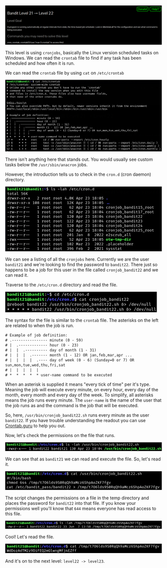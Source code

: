 ![bandit21_01.png](https://raw.githubusercontent.com/ToasterMouse/WriteupsAndCTFs/main/overthewire/bandit/images/bandit21_01.png)

This level is using `cronjobs`, basically the Linux version scheduled tasks on Windows. We can read the `crontab` file to find if any task has been scheduled and how often it is run.

We can read the `crontab` file by using `cat` on `/etc/crontab`

![bandit21_02.png](https://raw.githubusercontent.com/ToasterMouse/WriteupsAndCTFs/main/overthewire/bandit/images/bandit21_02.png)

There isn't anything here that stands out. You would usually see custom tasks below the `/usr/sbin/anacron` jobs.

However, the introduction tells us to check in the `cron.d` (cron daemon) directory. 

![bandit21_03.png](https://raw.githubusercontent.com/ToasterMouse/WriteupsAndCTFs/main/overthewire/bandit/images/bandit21_03.png)

We can see a listing of all the `cronjobs` here. Currently we are the user `bandit21` and we're looking to find the password to `bandit22`. There just so happens to be a job for this user in the file called `cronjob_bandit22` and we can read it.

Traverse to the `/etc/cron.d` directory and read the file.

![bandit21_04.png](https://raw.githubusercontent.com/ToasterMouse/WriteupsAndCTFs/main/overthewire/bandit/images/bandit21_04.png)

The syntax for the file is similar to the `crontab` file. The asterisks on the left are related to when the job is run. 

```
# Example of job definition:
# .---------------- minute (0 - 59)
# |  .------------- hour (0 - 23)
# |  |  .---------- day of month (1 - 31)
# |  |  |  .------- month (1 - 12) OR jan,feb,mar,apr ...
# |  |  |  |  .---- day of week (0 - 6) (Sunday=0 or 7) OR sun,mon,tue,wed,thu,fri,sat
# |  |  |  |  |
# *  *  *  *  * user-name command to be executed
```

When an asterisk is supplied it means "every tick of time" per it's type. Meaning the job will execute every minute, on every hour, every day of the month, every month and every day of the week. To simplify, all asterisks means the job runs every minute. The `user-name` is the name of the user that the job runs as and the command is the job that will be executed.

So, here, `/usr/bin/cronjob_bandit22.sh` runs every minute as the user `bandit22`. If you have trouble understanding the readout you can use [Crontab.guru](https://crontab.guru/) to help you out.

Now, let's check the permissions on the file that runs.

![bandit21_05.png](https://raw.githubusercontent.com/ToasterMouse/WriteupsAndCTFs/main/overthewire/bandit/images/bandit21_05.png)

We can see that as `bandit21` we can read and execute the file. So, let's read it.

![bandit21_06.png](https://raw.githubusercontent.com/ToasterMouse/WriteupsAndCTFs/main/overthewire/bandit/images/bandit21_06.png)

The script changes the permissions on a file in the temp directory and places the password for `bandit22` into that file. If you know your permissions well you'll know that `644` means everyone has read access to this file. 

![bandit21_07.png](https://raw.githubusercontent.com/ToasterMouse/WriteupsAndCTFs/main/overthewire/bandit/images/bandit21_07.png)

Cool! Let's read the file. 

![bandit21_08.png](https://raw.githubusercontent.com/ToasterMouse/WriteupsAndCTFs/main/overthewire/bandit/images/bandit21_08.png)

And it's on to the next level: `level22 -> level23`.
